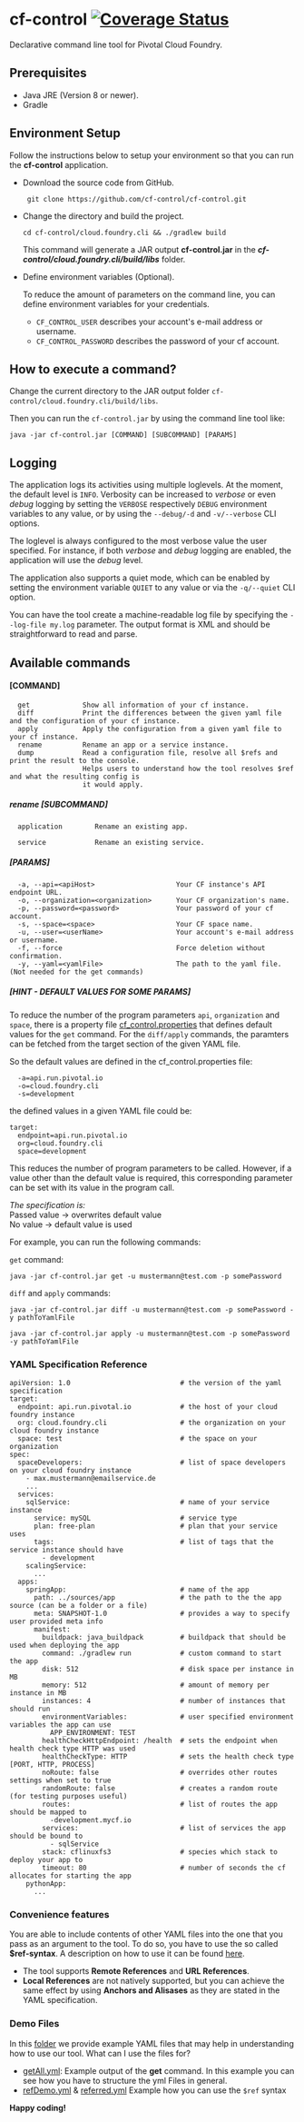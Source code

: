 # cf-control [![Coverage Status](https://coveralls.io/repos/github/cf-control/cf-control/badge.svg?branch=master)](https://coveralls.io/github/cf-control/cf-control?branch=master)

Declarative command line tool for Pivotal Cloud Foundry.


## Prerequisites

* Java JRE (Version 8 or newer).
* Gradle


## Environment Setup

Follow the instructions below to setup your environment so that
you can run the __cf-control__ application.

* Download the source code from GitHub.

  ``` git clone https://github.com/cf-control/cf-control.git```

* Change the directory and build the project.

  ```cd cf-control/cloud.foundry.cli && ./gradlew build```

  This command will generate a JAR output __cf-control.jar__
  in the **_cf-control/cloud.foundry.cli/build/libs_** folder.

* Define environment variables (Optional).

    To reduce the amount of parameters on the command line, you can define environment variables for your credentials.

  * ```CF_CONTROL_USER``` describes your account's e-mail address or username.
  * ```CF_CONTROL_PASSWORD``` describes the password of your cf account.


## How to execute a command?

Change the current directory to the JAR output folder `cf-control/cloud.foundry.cli/build/libs`.

Then you can run the `cf-control.jar` by using the command line tool like:

```
java -jar cf-control.jar [COMMAND] [SUBCOMMAND] [PARAMS]
```


## Logging

The application logs its activities using multiple loglevels. At the moment, the default level is `INFO`. Verbosity can be increased to *verbose* or even *debug* logging by setting the `VERBOSE` respectively `DEBUG` environment variables to any value, or by using the `--debug/-d` and `-v/--verbose` CLI options.

The loglevel is always configured to the most verbose value the user specified. For instance, if both *verbose* and *debug* logging are enabled, the application will use the *debug* level.

The application also supports a quiet mode, which can be enabled by setting the environment variable `QUIET` to any value or via the `-q/--quiet` CLI option.

You can have the tool create a machine-readable log file by specifying the `--log-file my.log` parameter. The output format is XML and should be straightforward to read and parse.


## Available commands

#### [COMMAND]

```
  get             Show all information of your cf instance.
  diff            Print the differences between the given yaml file and the configuration of your cf instance.
  apply           Apply the configuration from a given yaml file to your cf instance.
  rename          Rename an app or a service instance.
  dump            Read a configuration file, resolve all $refs and print the result to the console.
                  Helps users to understand how the tool resolves $ref and what the resulting config is
                  it would apply.
```

##### rename [SUBCOMMAND]
```
  application        Rename an existing app.

  service            Rename an existing service.
```

##### [PARAMS]

```
  -a, --api=<apiHost>                    Your CF instance's API endpoint URL.
  -o, --organization=<organization>      Your CF organization's name.
  -p, --password=<password>              Your password of your cf account.
  -s, --space=<space>                    Your CF space name.
  -u, --user=<userName>                  Your account's e-mail address or username.
  -f, --force                            Force deletion without confirmation.
  -y, --yaml=<yamlFile>                  The path to the yaml file. (Not needed for the get commands)
```

##### [HINT - DEFAULT VALUES FOR SOME PARAMS]

To reduce the number of the program parameters `api`, `organization` and `space`, there is a property file [cf_control.properties](cloud.foundry.cli/src/main/resources/cf_control.properties) that defines default values for the <code>get</code> command.
For the <code>diff/apply</code> commands, the paramters can be fetched from the target section of the given YAML file.

So the default values are defined in the cf_control.properties file:

```
  -a=api.run.pivotal.io
  -o=cloud.foundry.cli
  -s=development
```
the defined values in a given YAML file could be:

```
target:
  endpoint=api.run.pivotal.io
  org=cloud.foundry.cli
  space=development
```

This reduces the number of program parameters to be called.
However, if a value other than the default value is required, 
this corresponding parameter can be set with its value in the program call.

*The specification is:*  
Passed value -> overwrites default value  
No value -> default value is used 

  For example, you can run the following commands: 
  
 <code>get</code> command:
 
 `java -jar cf-control.jar get -u mustermann@test.com -p somePassword`
  
 <code>diff</code> and <code>apply</code> commands:
 
 `java -jar cf-control.jar diff -u mustermann@test.com -p somePassword -y pathToYamlFile`
 
 `java -jar cf-control.jar apply -u mustermann@test.com -p somePassword -y pathToYamlFile`
 
 
### YAML Specification Reference

```
apiVersion: 1.0                           # the version of the yaml specification
target:
  endpoint: api.run.pivotal.io            # the host of your cloud foundry instance
  org: cloud.foundry.cli                  # the organization on your cloud foundry instance
  space: test                             # the space on your organization
spec:
  spaceDevelopers:                        # list of space developers on your cloud foundry instance
    - max.mustermann@emailservice.de
    ...
  services:
    sqlService:                           # name of your service instance
      service: mySQL                      # service type
      plan: free-plan                     # plan that your service uses
      tags:                               # list of tags that the service instance should have
        - development
    scalingService:
      ...
  apps:
    springApp:                            # name of the app
      path: ../sources/app                # the path to the the app source (can be a folder or a file)
      meta: SNAPSHOT-1.0                  # provides a way to specify user provided meta info
      manifest:
        buildpack: java_buildpack         # buildpack that should be used when deploying the app
        command: ./gradlew run            # custom command to start the app
        disk: 512                         # disk space per instance in MB
        memory: 512                       # amount of memory per instance in MB
        instances: 4                      # number of instances that should run
        environmentVariables:             # user specified environment variables the app can use
          APP_ENVIRONMENT: TEST
        healthCheckHttpEndpoint: /health  # sets the endpoint when health check type HTTP was used
        healthCheckType: HTTP             # sets the health check type [PORT, HTTP, PROCESS] 
        noRoute: false                    # overrides other routes settings when set to true
        randomRoute: false                # creates a random route (for testing purposes useful)
        routes:                           # list of routes the app should be mapped to
          -development.mycf.io
        services:                         # list of services the app should be bound to
          - sqlService
        stack: cflinuxfs3                 # species which stack to deploy your app to
        timeout: 80                       # number of seconds the cf allocates for starting the app
    pythonApp:
      ...
```

### Convenience features

You are able to include contents of other YAML files into the one that you pass as an argument to the tool. To do so, you have to use the so called **$ref-syntax**. A description on how to use it can be found [here](https://swagger.io/docs/specification/using-ref/).
* The tool supports **Remote References** and **URL References**.
* **Local References** are not natively supported, but you can achieve the same effect by using **Anchors and Alisases** as they are stated in the YAML specification.


### Demo Files

In this [folder](cloud.foundry.cli/src/test/resources/demo/) we provide example YAML files that may help in
understanding how to use our tool. What can I use the files for?

* [getAll.yml](cloud.foundry.cli/src/test/resources/demo/getAll.yml): Example output of the **get** command. 
In this example you can see how you have to structure the yml Files in general.
* [refDemo.yml](cloud.foundry.cli/src/test/resources/demo/refDemo.yml) & 
[referred.yml](cloud.foundry.cli/src/test/resources/demo/referred.yml) Example how you can use the `$ref` syntax

__Happy coding!__
